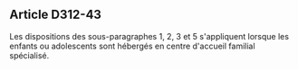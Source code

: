 ## Article D312-43

Les dispositions des sous-paragraphes 1, 2, 3 et 5 s'appliquent lorsque les enfants ou adolescents sont
hébergés en centre d'accueil familial spécialisé.

